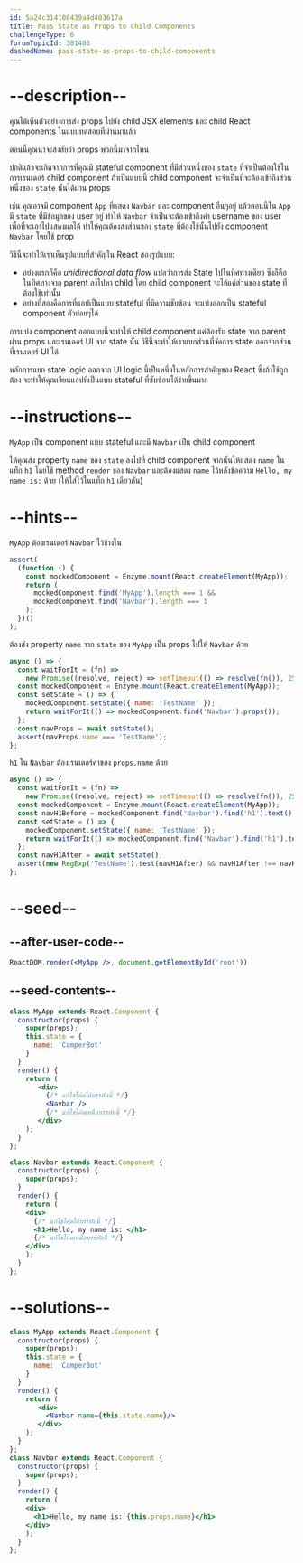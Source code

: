 ```yaml
---
id: 5a24c314108439a4d403617a
title: Pass State as Props to Child Components
challengeType: 6
forumTopicId: 301403
dashedName: pass-state-as-props-to-child-components
---
```


# --description--

คุณได้เห็นตัวอย่างการส่ง props ไปยัง child JSX elements และ child React components ในแบบทดสอบที่ผ่านมาแล้ว 

ตอนนี้คุณน่าจะสงสัยว่า props พวกนี้มาจากไหน 

ปกติแล้วจะเกิดจากการที่คุณมี stateful component ที่มีส่วนหนึ่งของ `state` ที่จำเป็นต้องใช้ในการเรนเดอร์ child component
ถ้าเป็นแบบนี้ child component จะจำเป็นที่จะต้องเข้าถึงส่วนหนึ่งของ `state` นั้นได้ผ่าน props

เช่น คุณอาจมี component `App` ที่แสดง `Navbar` และ component อื่นๆอยู่ 
แล้วตอนนี้ใน `App` มี `state` ที่มีข้อมูลของ user อยู่ ทำให้ `Navbar` จำเป็นจะต้องเข้าถึงค่า username ของ user เพื่อที่จะเอาไปแสดงผลได้ 
ทำให้คุณต้องส่งส่วนของ `state` ที่ต้องใช้นั้นไปยัง component `Navbar` โดยใช้ prop

วิธีนี้จะทำให้เราเห็นรูปแบบที่สำคัญใน React สองรูปแบบ:

- อย่างแรกก็คือ *unidirectional data flow* 
แปลว่าการส่ง State ไปในทิศทางเดียว ซึ่งก็คือในทิศทางจาก parent ลงไปหา child โดย child component จะได้แค่ส่วนของ state ที่ต้องใช้เท่านั้น 
- อย่างที่สองคือการที่แอปเป็นแบบ stateful ที่มีความซับซ้อน จะแบ่งออกเป็น stateful component ตัวย่อยๆได้

การแบ่ง component ออกแบบนี้จะทำให้ child component แค่ต้องรับ state จาก parent ผ่าน props และเรนเดอร์ UI จาก state นั้น 
วิธีนี้จะทำให้เราแยกส่วนที่จัดการ state ออกจากส่วนที่เรนเดอร์ UI ได้

หลักการแยก state logic ออกจาก UI logic นี้เป็นหนึ่งในหลักการสำคัญของ React ซึ่งถ้าใช้ถูกต้อง จะทำให้คุณเขียนแอปที่เป็นแบบ stateful ที่ซับซ้อนได้ง่ายขึ้นมาก

# --instructions--

`MyApp` เป็น component แบบ stateful และมี `Navbar` เป็น child component

ให้คุณส่ง property `name` ของ `state` ลงไปที่ child component จากนั้นให้แสดง `name` ในแท็ก `h1` โดยใช้ method `render` ของ `Navbar` 
และต้องแสดง `name` ไว้หลังข้อความ `Hello, my name is:` ด้วย (ให้ใส่ไว้ในแท็ก `h1` เดียวกัน)

# --hints--

`MyApp` ต้องเรนเดอร์ `Navbar` ไว้ข้างใน

```js
assert(
  (function () {
    const mockedComponent = Enzyme.mount(React.createElement(MyApp));
    return (
      mockedComponent.find('MyApp').length === 1 &&
      mockedComponent.find('Navbar').length === 1
    );
  })()
);
```

ต้องส่ง property `name` จาก `state` ของ `MyApp` เป็น props ไปให้ `Navbar` ด้วย

```js
async () => {
  const waitForIt = (fn) =>
    new Promise((resolve, reject) => setTimeout(() => resolve(fn()), 250));
  const mockedComponent = Enzyme.mount(React.createElement(MyApp));
  const setState = () => {
    mockedComponent.setState({ name: 'TestName' });
    return waitForIt(() => mockedComponent.find('Navbar').props());
  };
  const navProps = await setState();
  assert(navProps.name === 'TestName');
};
```

`h1` ใน `Navbar` ต้องเรนเดอร์ค่าของ `props.name` ด้วย

```js
async () => {
  const waitForIt = (fn) =>
    new Promise((resolve, reject) => setTimeout(() => resolve(fn()), 250));
  const mockedComponent = Enzyme.mount(React.createElement(MyApp));
  const navH1Before = mockedComponent.find('Navbar').find('h1').text();
  const setState = () => {
    mockedComponent.setState({ name: 'TestName' });
    return waitForIt(() => mockedComponent.find('Navbar').find('h1').text());
  };
  const navH1After = await setState();
  assert(new RegExp('TestName').test(navH1After) && navH1After !== navH1Before);
};
```

# --seed--

## --after-user-code--

```jsx
ReactDOM.render(<MyApp />, document.getElementById('root'))
```

## --seed-contents--

```jsx
class MyApp extends React.Component {
  constructor(props) {
    super(props);
    this.state = {
      name: 'CamperBot'
    }
  }
  render() {
    return (
       <div>
         {/* แก้ไขโค้ดใต้บรรทัดนี้ */}
         <Navbar />
         {/* แก้ไขโค้ดเหนือบรรทัดนี้ */}
       </div>
    );
  }
};

class Navbar extends React.Component {
  constructor(props) {
    super(props);
  }
  render() {
    return (
    <div>
      {/* แก้ไขโค้ดใต้บรรทัดนี้ */}
      <h1>Hello, my name is: </h1>
      {/* แก้ไขโค้ดเหนือบรรทัดนี้ */}
    </div>
    );
  }
};
```

# --solutions--

```jsx
class MyApp extends React.Component {
  constructor(props) {
    super(props);
    this.state = {
      name: 'CamperBot'
    }
  }
  render() {
    return (
       <div>
         <Navbar name={this.state.name}/>
       </div>
    );
  }
};
class Navbar extends React.Component {
  constructor(props) {
    super(props);
  }
  render() {
    return (
    <div>
      <h1>Hello, my name is: {this.props.name}</h1>
    </div>
    );
  }
};
```
